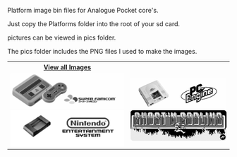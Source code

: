 Platform image bin files for Analogue Pocket core's.

Just copy the Platforms folder into the root of your sd card.

pictures can be viewed in pics folder.

The pics folder includes the PNG files I used to make the images.

<table>
<tr>
 <th><a href="https://github.com/terminator2k2/Analogue-Pocket-Core-Art/tree/main/pics">View all Images</a></th>
</tr>
<tr>
 <td>
   
   <img src="/pics/snes.png" />
   <img src="pics/nes.png" />
 </td>
 <td>
   
   <img src="pics/pce.png" />
   <img src="pics/jtgng.png" />
 </td>
</tr>
</table>

